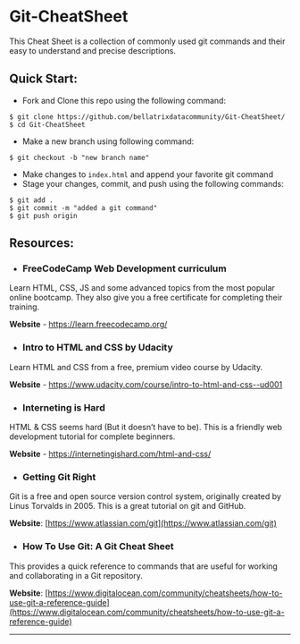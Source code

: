 # Git-CheatSheet
This Cheat Sheet is a collection of commonly used git commands and their easy to understand and precise descriptions.

## Quick Start:
- Fork and Clone this repo using the following command:
```
$ git clone https://github.com/bellatrixdatacommunity/Git-CheatSheet/
$ cd Git-CheatSheet
```
- Make a new branch using following command:
```
$ git checkout -b "new branch name"
```
- Make changes to `index.html` and append your favorite git command
- Stage your changes, commit, and push using the following commands:
```
$ git add .
$ git commit -m "added a git command"
$ git push origin
```
## Resources:
- ### FreeCodeCamp Web Development curriculum

Learn HTML, CSS, JS and some advanced topics from the most popular online bootcamp. They also give you a free certificate for completing their training.

**Website** - https://learn.freecodecamp.org/

- ### Intro to HTML and CSS by Udacity

Learn HTML and CSS from a free, premium video course by Udacity. 

**Website** - https://www.udacity.com/course/intro-to-html-and-css--ud001


- ### Interneting is Hard

HTML & CSS seems hard (But it doesn’t have to be). This is a friendly web development tutorial for complete beginners.

**Website** - https://internetingishard.com/html-and-css/

- ### Getting Git Right

Git is a free and open source version control system, originally created by Linus Torvalds in 2005. This is a great tutorial on git and GitHub.

**Website**: [https://www.atlassian.com/git](https://www.atlassian.com/git)

- ### How To Use Git: A Git Cheat Sheet

This provides a quick reference to commands that are useful for working and collaborating in a Git repository.

**Website**: [https://www.digitalocean.com/community/cheatsheets/how-to-use-git-a-reference-guide](https://www.digitalocean.com/community/cheatsheets/how-to-use-git-a-reference-guide)
***

